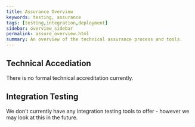 ```yaml
---
title: Assurance Overview
keywords: testing, assurance
tags: [testing,integration,deployment]
sidebar: overview_sidebar
permalink: assure_overview.html
summary: An overview of the technical assurance process and tools.
---
```


## Technical Accediation

There is no formal technical accreditation currently.

## Integration Testing

We don't currently have any integration testing tools to offer - however we may look at this in the future.
